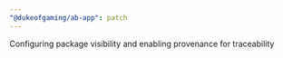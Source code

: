 ```yaml
---
"@dukeofgaming/ab-app": patch
---
```


Configuring package visibility and enabling provenance for traceability
